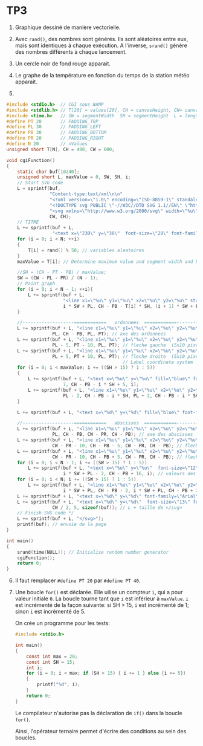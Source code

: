 # TP3

1) Graphique dessiné de manière vectorielle.

2) Avec `rand()`, des nombres sont générés. Ils sont aléatoires entre eux, mais sont identiques à chaque exécution. 
   A l'inverse, `srand()` génère des nombres différents à chaque lancement.

3) Un cercle noir de fond rouge apparait.

4) Le graphe de la température en fonction du temps de la station météo apparait.

5) 

```c
#include <stdio.h>  // CGI sous WAMP
#include <stdlib.h> // T[20] = values[20], CH = canvasHeight, CW= canvasWidth, buf = buffer
#include <time.h>   // SW = segmentWidth  SH = segmentHeight  L = length
#define PT 20       // PADDING_TOP
#define PL 30       // PADDING_LEFT
#define PB 30       // PADDING_BOTTOM
#define PR 20       // PADDING_RIGHT
#define N 20        // nValues
unsigned short T[N], CH = 400, CW = 600;

void cgiFunction()
{
    static char buf[10240];
    unsigned short L, maxValue = 0, SW, SH, i;
    // Start SVG code
    L = sprintf(buf,
                "Content-type:text/xml\n\n"
                "<?xml version=\"1.0\" encoding=\"ISO-8859-1\" standalone=\"no\" ?>\n"
                "<!DOCTYPE svg PUBLIC \"-//W3C//DTD SVG 1.1//EN\" \"http://www.w3.org/graphics/svg/1.1/DTD/svg11dtd\">\n"
                "<svg xmlns=\"http://www.w3.org/2000/svg\" width=\"%u\" height=\"%u\" version=\"1.1\" >\n",
                CW, CH);
    // TITRE
    L += sprintf(buf + L,
                 "<text x=\"230\" y=\"30\"  font-size=\"20\" font-family=\"Arial\" fill=\"red\" text-anchor=\"middle\">Station meteo</text>"); // TITRES :  station meteo Arial 20 rouge
    for (i = 0; i < N; ++i)
    {
        T[i] = rand() % 50; // variables aleatoires
    }
    maxValue = T[i]; // Determine maximum value and segment width and height

    //SH = (CH - PT - PB) / maxValue;
    SW = (CW - PL - PR) / (N - 1);
    // Paint graph
    for (i = 0; i < N - 1; ++i){
        L += sprintf(buf + L,
                     "<line x1=\"%u\" y1=\"%u\" x2=\"%u\" y2=\"%u\" stroke=\"green\" />\n",
                     i * SW + PL, CH - PB - T[i] * SH, (i + 1) * SW + PL, CH - PB - T[i + 1] * SH);
    }

    //-------------------============   ordonnees  ============-------------------
    L += sprintf(buf + L, "<line x1=\"%u\" y1=\"%u\" x2=\"%u\" y2=\"%u\" stroke=\"blue\" />\n",
                 PL, CH - PB, PL, PT); // axe des ordonnees
    L += sprintf(buf + L, "<line x1=\"%u\" y1=\"%u\" x2=\"%u\" y2=\"%u\" stroke=\"blue\" />\n",
                 PL - 5, PT - 10, PL, PT); // fleche gauche  (5x10 pixels)
    L += sprintf(buf + L, "<line x1=\"%u\" y1=\"%u\" x2=\"%u\" y2=\"%u\" stroke=\"blue\" />\n",
                 PL + 5, PT + 10, PL, PT); // fleche droite  (5x10 pixels)
                                           // Label coordinate system   ordonnees
    for (i = 0; i < maxValue; i += ((SH > 15) ? 1 : 5))
    {
        L += sprintf(buf + L, "<text x=\"%u\" y=\"%u\" fill=\"blue\" font-size=\"12\">%u</text>\n",
                     7, CH - PB - i * SH + 5, i);
        L += sprintf(buf + L, "<line x1=\"%u\" y1=\"%u\" x2=\"%u\" y2=\"%u\" stroke=\"blue\" />\n",
                     PL - 2, CH - PB - i * SH, PL + 2, CH - PB - i * SH);
    }

    L += sprintf(buf + L, "<text x=\"%d\" y=\"%d\" fill=\"blue\" font-family=\"Arial\" font-size=\"12\">T (°C)</text>\n", PL + 5, PT); // unite de l'axe  T (°C)  en Arial 12

    //-------------------============   abscisses  ============-------------------
    L += sprintf(buf + L, "<line x1=\"%u\" y1=\"%u\" x2=\"%u\" y2=\"%u\" stroke=\"red\" />\n",
                 PL, CH - PB, CW - PR, CH - PB); // axe des abscisses
    L += sprintf(buf + L, "<line x1=\"%u\" y1=\"%u\" x2=\"%u\" y2=\"%u\" stroke=\"red\" />\n",
                 CW - PR - 10, CH - PB - 5, CW - PR, CH - PB); // fleche haute  (5x10 pixels)
    L += sprintf(buf + L, "<line x1=\"%u\" y1=\"%u\" x2=\"%u\" y2=\"%u\" stroke=\"red\" />\n",
                 CW - PR - 10, CH - PB + 5, CW - PR, CH - PB); // fleche basse  (5x10 pixels)
    for (i = 0; i < N - 1; i += ((SW > 15) ? 1 : 5))
        L += sprintf(buf + L, "<text x=\"%u\" y=\"%u\"  font-size=\"12\">%u</text>\n",
                     i * SW + PL - 2, CH - PB + 16, i); // valeurs des temps
    for (i = 0; i < N; i += ((SW > 15) ? 1 : 5))
        L += sprintf(buf + L, "<line x1=\"%u\" y1=\"%u\" x2=\"%u\" y2=\"%u\" stroke=\"black\" />\n",
                     i * SW + PL, CH - PB - 2, i * SW + PL, CH - PB + 2);
    L += sprintf(buf + L, "<text x=\"%d\" y=\"%d\" font-family=\"Arial\" font-size=\"13\">t(s)</text>", CW - PR, CH - PB + 5); // unite de l'axe  t(s)   en Arial 13
    L += sprintf(buf + L, "<text x=\"%d\" y=\"%d\"  font-size=\"13\" font-family=\"Arial\" fill=\"blue\" >%d octets dans cette page</text>",
                 CW / 2, 5, sizeof(buf)); // L + taille de </svg>
    // Finish SVG code */
    L += sprintf(buf + L, "</svg>");
    printf(buf); // envoie de la page
}

int main()
{
    srand(time(NULL)); // Initialise random number generator
    cgiFunction();
    return 0;
}

```

6) Il faut remplacer `#define PT 20`  par `#define PT 40`.

7) Une boucle `for()` est déclarée. Elle uilise un compteur `i`, qui a pour valeur initiale `0`.
   La boucle tourne tant que `i` est inférieur à `maxValue`.
   `i` est incrémenté de la façon suivante: si SH > 15, `i` est incrémenté de 1; sinon `i` est incrémenté de 5.

   On crée un programme pour les tests:
   
   ```c
   #include <stdio.h>

   int main()
   {
       const int max = 20;
       const int SH = 15;
       int i;
       for (i = 0; i < max; if (SH > 15) { i += 1 } else {i += 5})
       {
           printf("%d", i);
       }
       return 0;
   }
   ```

   Le compilateur n'autorise pas la déclaration de `if()` dans la boucle `for()`.

   Ainsi, l'opérateur ternaire permet d'écrire des conditions au sein des boucles.
